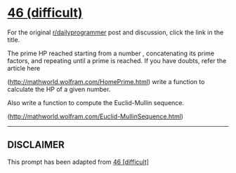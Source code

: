 # [46 (difficult)](https://www.reddit.com/r/dailyprogrammer/comments/szz72/4302012_challenge_46_difficult/)

For the original [r/dailyprogrammer](https://www.reddit.com/r/dailyprogrammer/) post and discussion, click the link in the title.

The prime HP reached starting from a number , concatenating its prime factors, and repeating until a prime is reached. If you have doubts, refer the article here 

(http://mathworld.wolfram.com/HomePrime.html)
write a function to calculate the HP of a given number. 

Also write a function to compute the Euclid-Mullin sequence.

(http://mathworld.wolfram.com/Euclid-MullinSequence.html)

----
## **DISCLAIMER**
This prompt has been adapted from [46 [difficult]](https://www.reddit.com/r/dailyprogrammer/comments/szz72/4302012_challenge_46_difficult/
)
